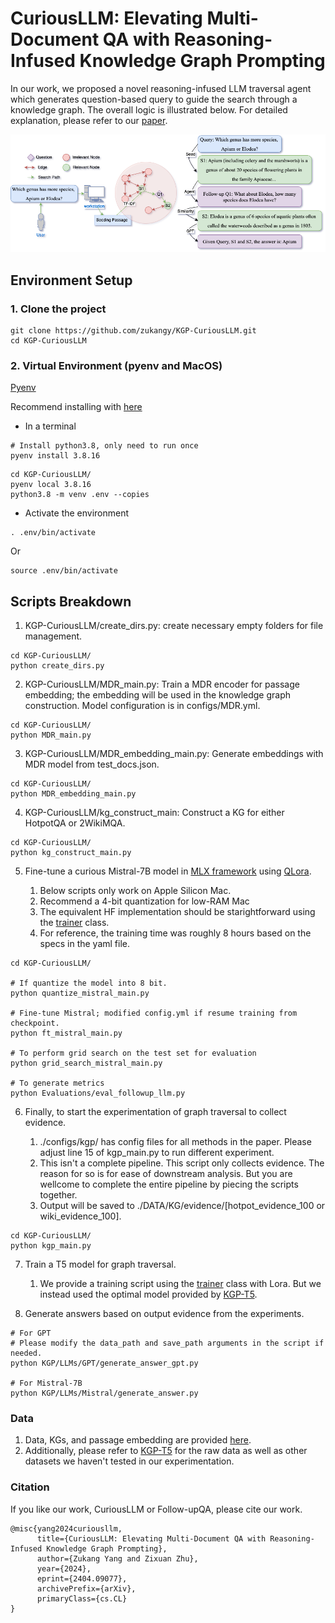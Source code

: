 # CuriousLLM: Elevating Multi-Document QA with Reasoning-Infused Knowledge Graph Prompting

In our work, we proposed a novel reasoning-infused LLM traversal agent which generates question-based query to guide the search through a knowledge graph. The overall logic is illustrated below. For detailed explanation, please refer to our [paper](https://arxiv.org/abs/2404.09077).

![Flowchart](/images/workflow.png)

## Environment Setup
### 1. Clone the project
```
git clone https://github.com/zukangy/KGP-CuriousLLM.git
cd KGP-CuriousLLM
```

### 2. Virtual Environment (pyenv and MacOS)

[Pyenv](https://github.com/pyenv/pyenv)

Recommend installing with [here](https://github.com/pyenv/pyenv?tab=readme-ov-file#basic-github-checkout)

* In a terminal

```
# Install python3.8, only need to run once
pyenv install 3.8.16
```

```
cd KGP-CuriousLLM/
pyenv local 3.8.16
python3.8 -m venv .env --copies
```
* Activate the environment
```
. .env/bin/activate
```
Or
```
source .env/bin/activate
```

## Scripts Breakdown
1) KGP-CuriousLLM/create_dirs.py: create necessary empty folders for file management.
```
cd KGP-CuriousLLM/
python create_dirs.py
```
2) KGP-CuriousLLM/MDR_main.py: Train a MDR encoder for passage embedding; the embedding will be used in the knowledge graph construction. Model configuration is in configs/MDR.yml.
```
cd KGP-CuriousLLM/
python MDR_main.py
```
3) KGP-CuriousLLM/MDR_embedding_main.py: Generate embeddings with MDR model from test_docs.json.
```
cd KGP-CuriousLLM/
python MDR_embedding_main.py
```
4) KGP-CuriousLLM/kg_construct_main: Construct a KG for either HotpotQA or 2WikiMQA.
```
cd KGP-CuriousLLM/
python kg_construct_main.py
```
5) Fine-tune a curious Mistral-7B model in [MLX framework](https://github.com/ml-explore/mlx) using [QLora](https://github.com/ml-explore/mlx-examples/tree/main/lora).

    1) Below scripts only work on Apple Silicon Mac. 
    2) Recommend a 4-bit quantization for low-RAM Mac
    3) The equivalent HF implementation should be starightforward using the [trainer](https://huggingface.co/docs/transformers/main_classes/trainer) class. 
    4) For reference, the training time was roughly 8 hours based on the specs in the yaml file. 
```
cd KGP-CuriousLLM/

# If quantize the model into 8 bit.
python quantize_mistral_main.py

# Fine-tune Mistral; modified config.yml if resume training from checkpoint.
python ft_mistral_main.py

# To perform grid search on the test set for evaluation
python grid_search_mistral_main.py

# To generate metrics
python Evaluations/eval_followup_llm.py
``` 

6) Finally, to start the experimentation of graph traversal to collect evidence.

    1. ./configs/kgp/ has config files for all methods in the paper. Please adjust line 15 of kgp_main.py to run different experiment.  
    2. This isn't a complete pipeline. This script only collects evidence. The reason for so is for ease of downstream analysis. But you are wellcome to complete the entire pipeline by piecing the scripts together. 
    3. Output will be saved to ./DATA/KG/evidence/[hotpot_evidence_100 or wiki_evidence_100].
```
cd KGP-CuriousLLM/
python kgp_main.py
```

7) Train a T5 model for graph traversal. 

    1. We provide a training script using the [trainer](https://huggingface.co/docs/transformers/main_classes/trainer) class with Lora. But we instead used the optimal model provided by [KGP-T5](https://github.com/YuWVandy/KG-LLM-MDQA). 

8) Generate answers based on output evidence from the experiments. 
```
# For GPT
# Please modify the data_path and save_path arguments in the script if needed. 
python KGP/LLMs/GPT/generate_answer_gpt.py

# For Mistral-7B
python KGP/LLMs/Mistral/generate_answer.py
```

### Data
1. Data, KGs, and passage embedding are provided [here](https://drive.google.com/drive/folders/1sdgi9g5uuXARsLzveDwoeoi4xKf0eg4V?usp=sharing).
2. Additionally, please refer to [KGP-T5](https://github.com/YuWVandy/KG-LLM-MDQA) for the raw data as well as other datasets we haven't tested in our experimentation.



### Citation
If you like our work, CuriousLLM or Follow-upQA, please cite our work.
```
@misc{yang2024curiousllm,
      title={CuriousLLM: Elevating Multi-Document QA with Reasoning-Infused Knowledge Graph Prompting}, 
      author={Zukang Yang and Zixuan Zhu},
      year={2024},
      eprint={2404.09077},
      archivePrefix={arXiv},
      primaryClass={cs.CL}
}
```